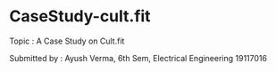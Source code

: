 # CaseStudy-cult.fit
Topic : A Case Study on Cult.fit

Submitted by :
Ayush Verma,
6th Sem, Electrical Engineering
19117016
